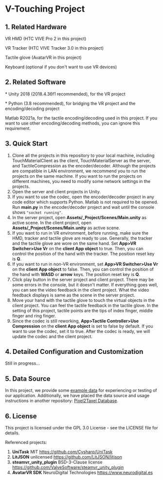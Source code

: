 # V-Touching Project

## 1. Related Hardware
VR HMD (HTC VIVE Pro 2 in this project)

VR Tracker (HTC VIVE Tracker 3.0 in this project)

Tactile glove (AvatarVR in this project)

Keyboard (optional if you don't want to use VR devices)

## 2. Related Software
\* Unity 2018 (2018.4.36f1 recommended), for the VR project

\* Python (3.8 recommended), for bridging the VR project and the encoding/decoding project

Matlab R2021a, for the tactile encoding/decoding used in this project. If you want to use other encoding/decoding methods, you can ignore this requirement.

## 3. Quick Start
1. Clone all the projects in this repository to your local machine, including TouchMaterialClient as the client, TouchMaterialServer as the server, and TactileCompression as the encoder/decoder. Although the projects are compatible in LAN environment, we recommend you to run the projects on the same machine. If you want to run the projects on different machines, you need to modify some network settings in the projects.
2. Open the server and client projects in Unity.
3. If you want to use the codec, open the encoder/decoder project in any code editor which supports Python. Matlab is not required to be opened. Run **main.py** in the encoder/decoder project and wait until the console shows `"socket running"`.
4. In the server project, open **Assets/_Project/Scenes/Main.unity** as active scene. In the client project, open **Assets/_Project/Scenes/Main.unity** as active scene.
5. If you want to run in VR environment, before running, make sure the HMD, tracker and tactile glove are ready to use. Generally, the tracker and the tactile glove are wore on the same hand. Set **App>VR Switcher>Use Vr** on the **client App object** to true. Then, you can control the position of the hand with the tracker. The position reset key is **Q**.
6. If you want to run in non-VR environment, set **App>VR Switcher>Use Vr** on the **client App object** to false. Then, you can control the position of the hand with **WASD** or **arrow** keys. The position reset key is **Q**.
7. Click play button in the server project and client project. There may be some errors in the console, but it doesn't matter. If everything goes well, you can see the video feedback in the client project. What the video feedback displays is same as the scene in the server project.
8. Move your hand with the tactile glove to touch the virtual objects in the client project. You can feel the tactile feedback in the tactile glove. In the setting of this project, tactile points are the tips of index finger, middle finger and ring finger.
9.  Since the codec is still reworking, **App>Tactile Controller>Use Compression** on the **client App object** is set to false by default. If you want to use the codec, set it to true. After the codec is ready, we will update the codec and the client project.

## 4. Detailed Configuration and Customization
Still in progress...

## 5. Data Source
In this project, we provide some [example data](TouchMaterialServer/Assets/StreamingAssets/TactileData/) for experiencing or testing of our application. Additionally, we have placed the data source and usage instructions in another repository: [Pixel2Taxel Database](https://github.com/wmtlab/Pixel2Taxel).


## 6. License
This project is licensed under the GPL 3.0 License - see the LICENSE file for details.

Referenced projects:

1. **UniTask** MIT https://github.com/Cysharp/UniTask
2. **LitJSON** unlicensed https://github.com/LitJSON/litjson
3. **steamvr_unity_plugin** BSD-3-Clause license https://github.com/ValveSoftware/steamvr_unity_plugin
4. **AvatarVR SDK** NeuroDigital Technologies https://www.neurodigital.es